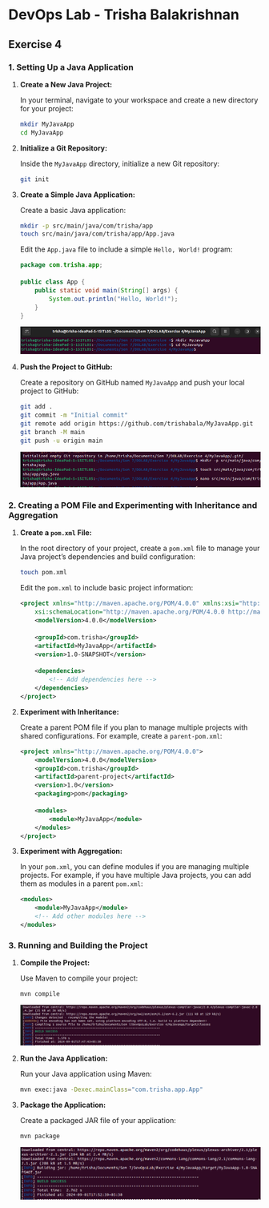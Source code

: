 # DevOps Lab - Trisha Balakrishnan

## Exercise 4

### 1. Setting Up a Java Application

1. **Create a New Java Project:**

   In your terminal, navigate to your workspace and create a new directory for your project:

   ```bash
   mkdir MyJavaApp
   cd MyJavaApp
   ```

2. **Initialize a Git Repository:**

   Inside the `MyJavaApp` directory, initialize a new Git repository:

   ```bash
   git init
   ```

3. **Create a Simple Java Application:**

   Create a basic Java application:

   ```bash
   mkdir -p src/main/java/com/trisha/app
   touch src/main/java/com/trisha/app/App.java
   ```

   Edit the `App.java` file to include a simple `Hello, World!` program:

   ```java
   package com.trisha.app;

   public class App {
       public static void main(String[] args) {
           System.out.println("Hello, World!");
       }
   }
   ```
   ![1-3](../Photos/Ex4/1-3.png?raw=true)
   
4. **Push the Project to GitHub:**

   Create a repository on GitHub named `MyJavaApp` and push your local project to GitHub:

   ```bash
   git add .
   git commit -m "Initial commit"
   git remote add origin https://github.com/trishabala/MyJavaApp.git
   git branch -M main
   git push -u origin main
   ```
   ![1-4](../Photos/Ex4/1-4.png?raw=true)

### 2. Creating a POM File and Experimenting with Inheritance and Aggregation

1. **Create a `pom.xml` File:**

   In the root directory of your project, create a `pom.xml` file to manage your Java project’s dependencies and build configuration:

   ```bash
   touch pom.xml
   ```

   Edit the `pom.xml` to include basic project information:

   ```xml
   <project xmlns="http://maven.apache.org/POM/4.0.0" xmlns:xsi="http://www.w3.org/2001/XMLSchema-instance"
       xsi:schemaLocation="http://maven.apache.org/POM/4.0.0 http://maven.apache.org/xsd/maven-4.0.0.xsd">
       <modelVersion>4.0.0</modelVersion>

       <groupId>com.trisha</groupId>
       <artifactId>MyJavaApp</artifactId>
       <version>1.0-SNAPSHOT</version>

       <dependencies>
           <!-- Add dependencies here -->
       </dependencies>
   </project>
   ```

2. **Experiment with Inheritance:**

   Create a parent POM file if you plan to manage multiple projects with shared configurations. For example, create a `parent-pom.xml`:

   ```xml
   <project xmlns="http://maven.apache.org/POM/4.0.0">
       <modelVersion>4.0.0</modelVersion>
       <groupId>com.trisha</groupId>
       <artifactId>parent-project</artifactId>
       <version>1.0</version>
       <packaging>pom</packaging>

       <modules>
           <module>MyJavaApp</module>
       </modules>
   </project>
   ```

3. **Experiment with Aggregation:**

   In your `pom.xml`, you can define modules if you are managing multiple projects. For example, if you have multiple Java projects, you can add them as modules in a parent `pom.xml`:

   ```xml
   <modules>
       <module>MyJavaApp</module>
       <!-- Add other modules here -->
   </modules>
   ```

### 3. Running and Building the Project

1. **Compile the Project:**

   Use Maven to compile your project:

   ```bash
   mvn compile
   ```
   ![3-1](../Photos/Ex4/3-1.png?raw=true)

2. **Run the Java Application:**

   Run your Java application using Maven:

   ```bash
   mvn exec:java -Dexec.mainClass="com.trisha.app.App"
   ```

3. **Package the Application:**

   Create a packaged JAR file of your application:

   ```bash
   mvn package
   ```
   ![3-3](../Photos/Ex4/3-3.png?raw=true)

